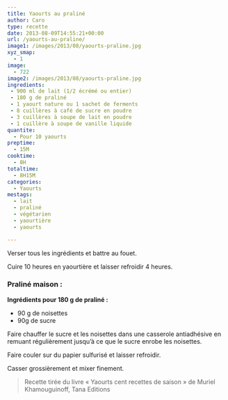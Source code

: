```yaml
---
title: Yaourts au praliné
author: Caro
type: recette
date: 2013-08-09T14:55:21+00:00
url: /yaourts-au-praline/
image1: /images/2013/08/yaourts-praline.jpg
xyz_smap:
  - 1
image:
  - 722
image2: /images/2013/08/yaourts-praline.jpg
ingredients:
 - 900 ml de lait (1/2 écrémé ou entier)
 - 180 g de praliné
 - 1 yaourt nature ou 1 sachet de ferments
 - 8 cuillères à café de sucre en poudre
 - 3 cuillères à soupe de lait en poudre
 - 1 cuillère à soupe de vanille liquide
quantite:
  - Pour 10 yaourts
preptime:
  - 15M
cooktime:
  - 8H
totaltime:
  - 8H15M
categories:
  - Yaourts
mestags:
  - lait
  - praliné
  - végétarien
  - yaourtière
  - yaourts

---
```

Verser tous les ingrédients et battre au fouet.

Cuire 10 heures en yaourtière et laisser refroidir 4 heures.

### Praliné maison :

**Ingrédients pour 180 g de praliné :**

  * 90 g de noisettes
  * 90g de sucre

Faire chauffer le sucre et les noisettes dans une casserole antiadhésive en remuant régulièrement jusqu&rsquo;à ce que le sucre enrobe les noisettes.

Faire couler sur du papier sulfurisé et laisser refroidir.

Casser grossièrement et mixer finement.

> Recette tirée du livre « Yaourts cent recettes de saison » de Muriel Khamouguinoff, Tana Editions